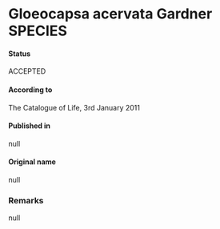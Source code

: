 # Gloeocapsa acervata Gardner SPECIES

#### Status
ACCEPTED

#### According to
The Catalogue of Life, 3rd January 2011

#### Published in
null

#### Original name
null

### Remarks
null